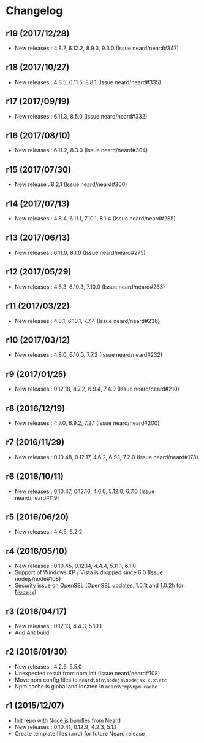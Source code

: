 # Changelog

## r19 (2017/12/28)

* New releases : 4.8.7, 6.12.2, 8.9.3, 9.3.0 (Issue neard/neard#347)

## r18 (2017/10/27)

* New releases : 4.8.5, 6.11.5, 8.8.1 (Issue neard/neard#335)

## r17 (2017/09/19)

* New releases : 6.11.3, 8.5.0 (Issue neard/neard#332)

## r16 (2017/08/10)

* New releases : 6.11.2, 8.3.0 (Issue neard/neard#304)

## r15 (2017/07/30)

* New release : 8.2.1 (Issue neard/neard#300)

## r14 (2017/07/13)

* New releases : 4.8.4, 6.11.1, 7.10.1, 8.1.4 (Issue neard/neard#285)

## r13 (2017/06/13)

* New releases : 6.11.0, 8.1.0 (Issue neard/neard#275)

## r12 (2017/05/29)

* New releases : 4.8.3, 6.10.3, 7.10.0 (Issue neard/neard#263)

## r11 (2017/03/22)

* New releases : 4.8.1, 6.10.1, 7.7.4 (Issue neard/neard#236)

## r10 (2017/03/12)

* New releases : 4.8.0, 6.10.0, 7.7.2 (Issue neard/neard#232)

## r9 (2017/01/25)

* New releases : 0.12.18, 4.7.2, 6.9.4, 7.4.0 (Issue neard/neard#210)

## r8 (2016/12/19)

* New releases : 4.7.0, 6.9.2, 7.2.1 (Issue neard/neard#200)

## r7 (2016/11/29)

* New releases : 0.10.48, 0.12.17, 4.6.2, 6.9.1, 7.2.0 (Issue neard/neard#173)

## r6 (2016/10/11)

* New releases : 0.10.47, 0.12.16, 4.6.0, 5.12.0, 6.7.0 (Issue neard/neard#119)

## r5 (2016/06/20)

* New releases : 4.4.5, 6.2.2

## r4 (2016/05/10)

* New releases : 0.10.45, 0.12.14, 4.4.4, 5.11.1, 6.1.0
* Support of Windows XP / Vista is dropped since 6.0 (Issue nodejs/node#108)
* Security issue on OpenSSL ([OpenSSL updates, 1.0.1t and 1.0.2h for Node.js](https://nodejs.org/en/blog/vulnerability/openssl-may-2016/))

## r3 (2016/04/17)

* New releases : 0.12.13, 4.4.3, 5.10.1
* Add Ant build

## r2 (2016/01/30)

* New releases : 4.2.6, 5.5.0
* Unexpected result from npm init (Issue neard/neard#108)
* Move npm config files to `neard\bin\nodejs\nodejsx.x.x\etc`
* Npm cache is global and located in `neard\tmp\npm-cache`

## r1 (2015/12/07)

* Init repo with Node.js bundles from Neard
* New releases : 0.10.41, 0.12.9, 4.2.3, 5.1.1
* Create template files (.nrd) for future Neard release
